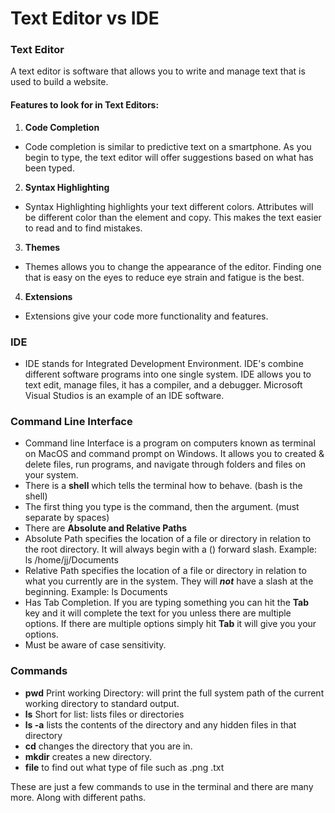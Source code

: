 # Text Editor vs IDE

### Text Editor
A text editor is software that allows you to write and manage text that is used to build a website. 

#### Features to look for in Text Editors:
1. **Code Completion**
  - Code completion is similar to predictive text on a smartphone. As you begin to type, the text editor will offer suggestions based on what has been typed.

2. **Syntax Highlighting**
  - Syntax Highlighting highlights your text different colors. Attributes will be different color than the element and copy. This makes the text easier to read and to find mistakes.

3. **Themes**
  - Themes allows you to change the appearance of the editor. Finding one that is easy on the eyes to reduce eye strain and fatigue is the best. 

4. **Extensions**
  - Extensions give your code more functionality and features.

### IDE
* IDE stands for Integrated Development Environment. IDE's combine different software programs into one single system. IDE allows you to text edit, manage files, it has a compiler, and a debugger. Microsoft Visual Studios is an example of an IDE software. 
 
### Command Line Interface
* Command line Interface is a program on computers known as terminal on MacOS and command prompt on Windows. It allows you to created & delete files, run programs, and navigate through folders and files on your system. 
* There is a **shell** which tells the terminal how to behave. (bash is the shell) 
* The first thing you type is the command, then the argument. (must separate by spaces)
* There are **Absolute and Relative Paths** 
* Absolute Path specifies the location of a file or directory in relation to the root directory. It will always begin with a (\) forward slash. Example: ls /home/jj/Documents
* Relative Path specifies the location of a file or directory in relation to what you currently are in the system. They will **_not_** have a slash at the beginning. Example: ls Documents
* Has Tab Completion. If you are typing something you can hit the **Tab** key and it will complete the text for you unless there are multiple options. If there are multiple options simply hit **Tab** it will give you your options. 
* Must be aware of case sensitivity.

### Commands
* **pwd** Print working Directory: will print the full system path of the current working directory to standard output.
*  **ls** Short for list: lists files or directories
*  **ls -a** lists the contents of the directory and any hidden files in that directory
*  **cd** changes the directory that you are in. 
*  **mkdir** creates a new directory. 
*  **file** to find out what type of file such as .png .txt

These are just a few commands to use in the terminal and there are many more. Along with different paths. 

      

      
